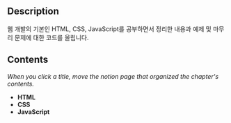 ## Description

웹 개발의 기본인 HTML, CSS, JavaScript를 공부하면서 정리한 내용과 예제 및 마무리 문제에 대한 코드를 올립니다.

## Contents

*When you click a title, move the notion page that organized the chapter's contents.*
* **HTML**
* **CSS**
* **JavaScript**
